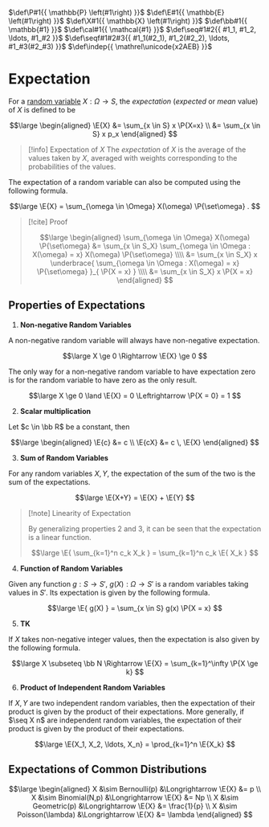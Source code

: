 $\def\P#1{{ \mathbb{P} \left(#1\right) }}$
$\def\E#1{{ \mathbb{E} \left(#1\right) }}$
$\def\X#1{{ \mathbb{X} \left(#1\right) }}$
$\def\bb#1{{ \mathbb{#1} }}$
$\def\cal#1{{ \mathcal{#1} }}$
$\def\seq#1#2{{ #1_1, #1_2, \ldots, #1_#2 }}$
$\def\seqf#1#2#3{{ #1_1(#2_1), #1_2(#2_2), \ldots, #1_#3(#2_#3) }}$
$\def\indep{{ \mathrel\unicode{x2AEB} }}$

# Expectation

For a [random variable](Probability/Random%20Variables/Random%20Variables.md) $X : \Omega \rightarrow S$, the *expectation* (*expected* or *mean* value) of $X$ is defined to be

$$\large
\begin{aligned}
	\E{X}
	&= \sum_{x \in S} x \P{X=x}
	\\
	&= \sum_{x \in S} x p_x
\end{aligned}
$$

> [!info] Expectation of $X$
> The *expectation* of $X$ is the average of  the values taken by $X$, averaged with weights corresponding to the probabilities of the values.

The expectation of a random variable can also be computed using the following formula.

$$\large
	\E{X} = \sum_{\omega \in \Omega} X(\omega) \P{\set\omega} .
$$

> [!cite] Proof
> 
> $$\large
> \begin{aligned}
> 	\sum_{\omega \in \Omega} X(\omega) \P{\set\omega}
> 	&= \sum_{x \in S_X} \sum_{\omega \in \Omega : X(\omega) = x} X(\omega) \P{\set\omega}
> 	\\\\
> 	&= \sum_{x \in S_X} x
> 	\underbrace{ \sum_{\omega \in \Omega : X(\omega) = x} \P{\set\omega} }_{ \P{X = x} }
> 	\\\\
> 	&= \sum_{x \in S_X} x \P{X = x}
> \end{aligned}
> $$

## Properties of Expectations

1. **Non-negative Random Variables**

A non-negative random variable will always have non-negative expectation.

$$\large
	X \ge 0 \Rightarrow \E{X} \ge 0
$$

The only way for a non-negative random variable to have expectation zero is for the random variable to have zero as the only result.

$$\large
	X \ge 0 \land \E{X} = 0
	\Leftrightarrow
	\P{X = 0} = 1
$$

2. **Scalar multiplication**

Let $c \in \bb R$ be a constant, then

$$\large
\begin{aligned}
	\E{c} &= c \\
	\E{cX} &= c \, \E{X}
\end{aligned}
$$

3. **Sum of Random Variables**

For any random variables $X,Y$, the expectation of the sum of the two is the sum of the expectations.

$$\large
	\E{X+Y} = \E{X} + \E{Y}
$$

> [!note] Linearity of Expectation
> 
> By generalizing properties 2 and 3, it can be seen that the expectation is a linear function.
> 
> $$\large
> 	\E{ \sum_{k=1}^n c_k X_k }
> 	= \sum_{k=1}^n c_k \E{ X_k }
> $$

4. **Function of Random Variables**

Given any function $g : S \rightarrow S'$, $g(X) : \Omega \rightarrow S'$ is a random variables taking values in $S'$. Its expectation is given by the following formula.

$$\large
	\E{ g(X) } = \sum_{x \in S} g(x) \P{X = x}
$$

5. **TK**

If $X$ takes non-negative integer values, then the expectation is also given by the following formula.

$$\large
	X \subseteq \bb N
	\Rightarrow
	\E{X} = \sum_{k=1}^\infty \P{X \ge k}
$$

6. **Product of Independent Random Variables**

If $X,Y$ are two independent random variables, then the expectation of their product is given by the product of their expectations. More generally, if $\seq X n$ are independent random variables, the expectation of their product is given by the product of their expectations.

$$\large
	\E{X_1, X_2, \ldots, X_n} = \prod_{k=1}^n \E{X_k}
$$

## Expectations of Common Distributions

$$\large
\begin{aligned}
	X &\sim Bernoulli(p) &\Longrightarrow \E{X} &= p
	\\
	X &\sim Binomial(N,p) &\Longrightarrow \E{X} &= Np
	\\
	X &\sim Geometric(p) &\Longrightarrow \E{X} &= \frac{1}{p}
	\\
	X &\sim Poisson(\lambda) &\Longrightarrow \E{X} &= \lambda
\end{aligned}
$$